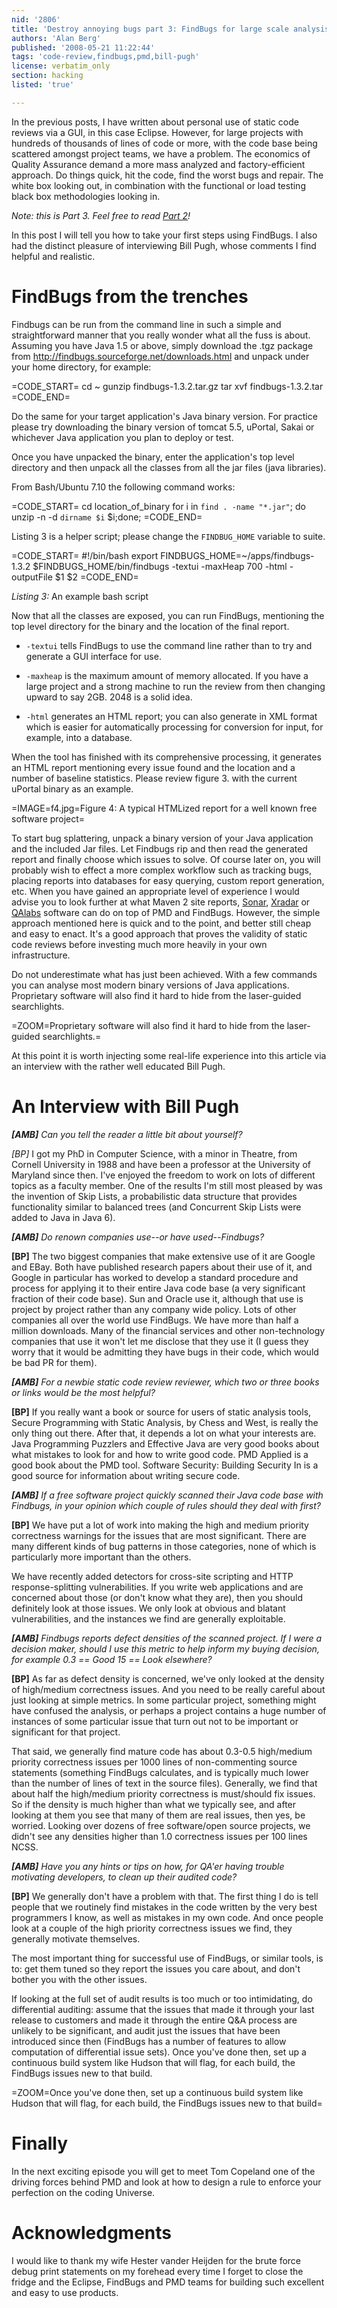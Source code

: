 ```yaml
---
nid: '2806'
title: 'Destroy annoying bugs part 3: FindBugs for large scale analysis'
authors: 'Alan Berg'
published: '2008-05-21 11:22:44'
tags: 'code-review,findbugs,pmd,bill-pugh'
license: verbatim_only
section: hacking
listed: 'true'

---
```

In the previous posts, I have written about personal use of static code reviews via a GUI, in this case Eclipse. However, for large projects with hundreds of thousands of lines of code or more, with the code base being scattered amongst project teams, we have a problem. The economics of Quality Assurance demand a more mass analyzed and factory-efficient approach. Do things quick, hit the code, find the worst bugs and repair. The white box looking out, in combination with the functional or load testing black box methodologies looking in. 

_Note: this is Part 3. Feel free to read [Part 2](http://www.freesoftwaremagazine.com/columns/destroy_annoying_bugs_part_2)!_

<!--break-->

In this post I will tell you how to take your first steps using FindBugs. I also had the distinct pleasure of interviewing Bill Pugh, whose comments I find helpful and realistic.

# FindBugs from the trenches

Findbugs can be run from the command line in such a simple and straightforward manner that you really wonder what all the fuss is about. Assuming you have Java 1.5 or above, simply download the .tgz package from  http://findbugs.sourceforge.net/downloads.html and unpack under your home directory, for example:

=CODE_START=
cd ~
gunzip  findbugs-1.3.2.tar.gz
tar xvf  findbugs-1.3.2.tar
=CODE_END=

Do the same for your target application's Java binary version. For practice please try downloading the binary version of tomcat 5.5, uPortal, Sakai or whichever Java application you plan to deploy or test.

Once you have unpacked the binary, enter the application's top level directory and then unpack all the classes from all the jar files (java libraries).

From Bash/Ubuntu 7.10 the following command works:

=CODE_START=
cd location_of_binary
 for i in `find . -name "*.jar"`; do unzip -n -d `dirname $i` $i;done;
=CODE_END=

Listing 3 is a helper script; please change the `FINDBUG_HOME` variable to suite.
 
=CODE_START=
#!/bin/bash
export FINDBUGS_HOME=~/apps/findbugs-1.3.2
$FINDBUGS_HOME/bin/findbugs -textui -maxHeap 700 -html -outputFile $1 $2
=CODE_END=

_Listing 3:_  An example bash script

Now that all the classes are exposed, you can run FindBugs, mentioning the top level directory for the binary and the location of the final report.

* `-textui` tells FindBugs to use the command line rather than to try and generate a GUI interface for use.

* `-maxheap` is the maximum amount of memory allocated. If you have a large project and a strong machine to run the review from then changing upward to say 2GB. 2048 is a solid idea.

* `-html` generates an HTML report; you can also generate in XML format which is easier for automatically processing for conversion for input, for example, into a database.

When the tool has finished with its comprehensive processing, it generates an HTML report mentioning every issue found and the location and a number of baseline statistics. Please review figure 3. with the current uPortal binary as an example.
 
=IMAGE=f4.jpg=Figure 4: A typical HTMLized report for a well known free software project=

To start bug splattering, unpack a binary version of your Java application and the included Jar files. Let Findbugs rip and then read the generated report and finally choose which issues to solve.  Of course later on, you will probably wish to effect a more complex workflow such as tracking bugs, placing reports into databases for easy querying, custom report generation, etc. When you have gained an appropriate level of experience I would advise you to look further at what Maven 2 site reports, [Sonar](http://sonar.hortis.ch/), [Xradar](http://xradar.sourceforge.net/) or [QAlabs](http://qalab.sourceforge.net/) software can do on top of PMD and FindBugs. However, the simple approach mentioned here is quick and to the point, and better still cheap and easy to enact. It's a good approach that proves the validity of static code reviews before investing much more heavily in your own infrastructure.

Do not underestimate what has just been achieved. With a few commands you can analyse most modern binary versions of Java applications. Proprietary software will also find it hard to hide from the laser-guided searchlights.

=ZOOM=Proprietary software will also find it hard to hide from the laser-guided searchlights.=

At this point it is worth injecting some real-life experience into this article via an interview with the rather well educated Bill Pugh.

# An Interview with Bill Pugh

_**[AMB]** Can you tell the reader a little bit about yourself?_

*[BP]* I got my PhD in Computer Science, with a minor in Theatre, from Cornell University in 1988 and have been a professor at the University of Maryland since then. I've enjoyed the freedom to work on lots of different topics as a faculty member. One of the results I'm still most pleased by was the invention of Skip Lists, a probabilistic data structure that provides functionality similar to balanced trees (and Concurrent Skip Lists were added to Java in Java 6). 

_**[AMB]** Do renown companies use--or have used--Findbugs?_

**[BP]** The two biggest companies that make extensive use of it are Google and EBay. Both have published research papers about their use of it, and Google in particular has worked to develop a standard procedure and process for applying it to their entire Java code base (a very significant fraction of their code base). Sun and Oracle use it, although that use is project by project rather than any company wide policy. Lots of other companies all over the world use FindBugs. We have more than half a million downloads. Many of the financial services and other non-technology companies that use it won't let me disclose that they use it (I guess they worry that it would be admitting they have bugs in their code, which would be bad PR for them). 

_**[AMB]** For a newbie static code review reviewer, which two or three books or links would be the most helpful?_

**[BP]** If you really want a book or source for users of static analysis tools,  Secure Programming with Static Analysis, by Chess and West, is really the only thing out there.  After that, it depends a lot on what your interests are. Java Programming Puzzlers and Effective Java are very good books about what mistakes to look for and how to write good code.  PMD Applied is a good book about the PMD tool. Software Security: Building Security In is a good source for information about writing secure code. 

_**[AMB]** If a free software project quickly scanned their Java code base with Findbugs, in your opinion which couple of rules should they deal with first?_ 

**[BP]** We have put a lot of work into making the high and medium priority correctness warnings  for the issues that are most significant. There are many different kinds of bug patterns in those categories, none of which is particularly more important than the others. 

We have recently added detectors for cross-site scripting and HTTP response-splitting vulnerabilities. If you write web applications and are concerned about those (or don't know what they are), then you should definitely look at those issues. We only look at obvious and blatant vulnerabilities, and the instances we find are generally exploitable. 

_**[AMB]** Findbugs reports defect densities of the scanned project. If I were a decision maker, should I use this metric to help inform my buying decision, for example 0.3 == Good 15 == Look elsewhere?_

**[BP]** As far as defect density is concerned, we've only looked at the density of high/medium correctness issues. And you need to be really careful about just looking at simple metrics. In some particular project, something might have confused the analysis, or perhaps a project contains a huge number of instances of some particular issue that turn out not to be important or significant for that project. 

That said, we generally find mature code has about 0.3-0.5 high/medium priority correctness issues per 1000 lines of non-commenting source statements (something FindBugs calculates, and is typically much lower than the number of lines of text in the source files). Generally, we find that about half the high/medium priority correctness is must/should fix issues. So if the density is much higher than what we typically see, and after looking at them you see that many of them are real issues, then yes, be worried. Looking over dozens of free software/open source projects, we didn't see any densities higher than 1.0 correctness issues per 100 lines NCSS. 

_**[AMB]** Have you any hints or tips on how, for QA'er having trouble motivating developers, to clean up their audited code?_

**[BP]** We generally don't have a problem with that. The first thing I do is tell people that we routinely find mistakes in the code written by the very best programmers I know, as well as mistakes in my own code. And once people look at a couple of the high priority correctness issues we find, they generally motivate themselves. 

The most important thing for successful use of FindBugs, or similar tools, is to: get them tuned so they report the issues you care about, and don't bother you with the other issues.

If looking at the full set of audit results is too much or too intimidating, do differential auditing: assume that the issues that made it through your last release to customers and made it through the entire Q&A process are unlikely to be significant, and audit just the issues that have been introduced since then (FindBugs has a number of features to allow computation of differential issue sets). Once you've done then, set up a continuous build system like Hudson that will flag, for each build, the FindBugs issues new to that build.

=ZOOM=Once you've done then, set up a continuous build system like Hudson that will flag, for each build, the FindBugs issues new to that build=

# Finally

In the next exciting episode you will get to meet Tom Copeland one of the driving forces behind PMD and look at how to design a rule to enforce your perfection on the coding Universe.

# Acknowledgments

I would like to thank my wife Hester vander Heijden for the brute force debug print statements on my forehead every time I forget to close the fridge and the Eclipse, FindBugs and PMD teams for building such excellent and easy to use products.
